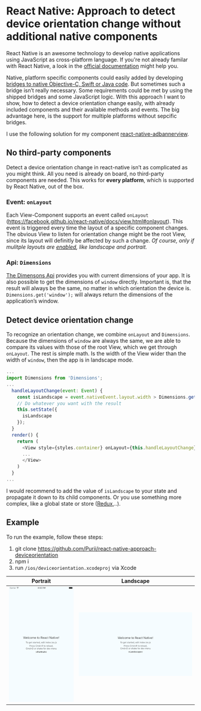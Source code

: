 # React Native: Approach to detect device orientation change without additional native components

React Native is an awesome technology to develop native applications using JavaScript as cross-platform language. If you're not already familar with React Native, a look in the [official documentation](https://facebook.github.io/react-native/) might help you.

Native, platform specific components could easily added by developing [bridges to native Objective-C, Swift or Java code](https://facebook.github.io/react-native/docs/native-components-ios.html). But sometimes such a bridge isn’t really necessary. Some requirements could be met by using the shipped bridges and some JavaScript logic.
With this approach I want to show, how to detect a device orientation change easily, with already included components and their available methods and events. The big advantage here, is the support for multiple platforms without sepcific bridges.

I use the following solution for my component [react-native-adbannerview](https://github.com/Purii/react-native-adbannerview).

## No third-party components
Detect a device orientation change in react-native isn’t as complicated as you might think. All you need is already on board, no third-party components are needed. This works for **every platform**, which is supported by React Native, out of the box.

### Event: `onLayout`
Each View-Component supports an event called `onLayout` (https://facebook.github.io/react-native/docs/view.html#onlayout). This event is triggered every time the layout of a specific component changes. The obvious View to listen for orientation change might be the root View, since its layout will definitly be affected by such a change.
*Of course, only if mulitple layouts are [enabled](https://developer.apple.com/library/ios/technotes/tn2244/_index.html), like landscape and portrait.*

### Api: `Dimensions`
[The Dimensons Api](https://facebook.github.io/react-native/docs/dimensions.html#content) provides you with current dimensions of your app. It is also possible to get the dimensions of `window` directly. Important is, that the result will always be the same, no matter in which orientation the device is. `Dimensions.get('window');` will always return the dimensions of the application’s window.

## Detect device orientation change
To recognize an orientation change, we combine `onLayout` and `Dimensions`. Because the dimensions of `window` are always the same, we are able to compare its values with those of the root View, which we get through `onLayout`. The rest is simple math. Is the width of the View wider than the width of `window`, then the app is in landscape mode.

```javascript
...
import Dimensions from 'Dimensions';
...
  handleLayoutChange(event: Event) {
    const isLandscape = event.nativeEvent.layout.width > Dimensions.get('window').width;
    // Do whatever you want with the result
    this.setState({
      isLandscape
    });
  }
  render() {
    return (
      <View style={styles.container} onLayout={this.handleLayoutChange}>
      ...
      </View>
    )
  }
...
```

I would recommend to add the value of `isLandscape` to your state and propagate it down to its child components. Or you use something more complex, like a global state or store ([Redux](https://github.com/rackt/redux),..).

## Example
To run the example, follow these steps:

1. git clone https://github.com/Purii/react-native-approach-deviceorientation
2. npm i
3. run `/ios/deviceorientation.xcodeproj` via Xcode

| Portrait | Landscape |
| :------------: | :---------------: |
| ![](https://github.com/Purii/react-native-approach-deviceorientation/blob/master/assets/portrait.png) | ![](https://github.com/Purii/react-native-approach-deviceorientation/blob/master/assets/landscape.png) |
